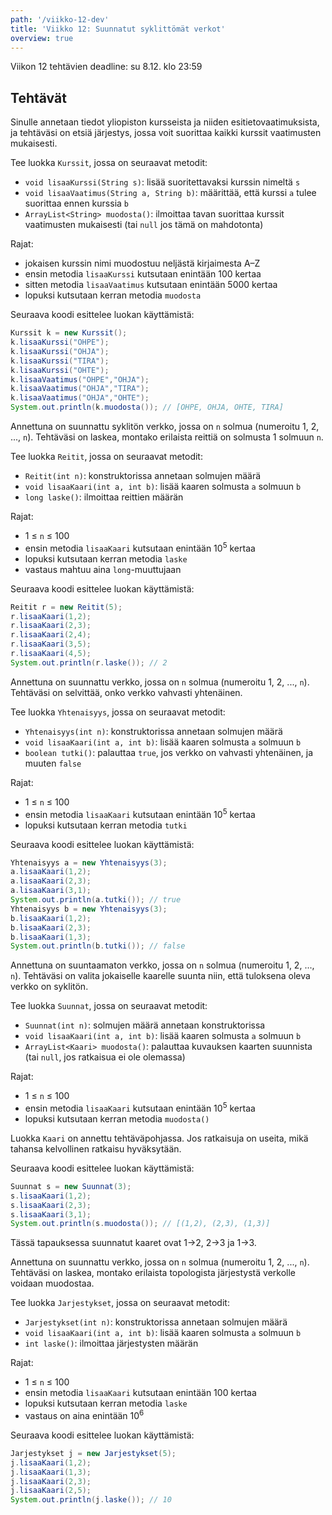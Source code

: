 ```yaml
---
path: '/viikko-12-dev'
title: 'Viikko 12: Suunnatut syklittömät verkot'
overview: true
---
```


Viikon 12 tehtävien deadline: su 8.12. klo 23:59

## Tehtävät

<quiz id="afee3f45-8c19-448a-b3e4-e8903a377261"></quiz>

<programming-exercise name='2. Kurssit' tmcname='viikko12-Viikko12Tehtava2'>

Sinulle annetaan tiedot yliopiston kursseista
ja niiden esitietovaatimuksista,
ja tehtäväsi on etsiä järjestys,
jossa voit suorittaa kaikki kurssit vaatimusten mukaisesti.

Tee luokka `Kurssit`, jossa on seuraavat metodit:

* `void lisaaKurssi(String s)`:
  lisää suoritettavaksi kurssin nimeltä `s`
* `void lisaaVaatimus(String a, String b)`:
  määrittää, että kurssi `a` tulee suorittaa ennen kurssia `b`
* `ArrayList<String> muodosta()`:
  ilmoittaa tavan suorittaa kurssit vaatimusten mukaisesti
  (tai `null` jos tämä on mahdotonta)

Rajat:

- jokaisen kurssin nimi muodostuu neljästä kirjaimesta A–Z
- ensin metodia `lisaaKurssi` kutsutaan enintään 100 kertaa
- sitten metodia `lisaaVaatimus` kutsutaan enintään 5000 kertaa
- lopuksi kutsutaan kerran metodia `muodosta`

Seuraava koodi esittelee luokan käyttämistä:

```java
Kurssit k = new Kurssit();
k.lisaaKurssi("OHPE");
k.lisaaKurssi("OHJA");
k.lisaaKurssi("TIRA");
k.lisaaKurssi("OHTE");
k.lisaaVaatimus("OHPE","OHJA");
k.lisaaVaatimus("OHJA","TIRA");
k.lisaaVaatimus("OHJA","OHTE");
System.out.println(k.muodosta()); // [OHPE, OHJA, OHTE, TIRA]
```

</programming-exercise>

<programming-exercise name='3. Reitit' tmcname='viikko12-Viikko12Tehtava3'>

Annettuna on suunnattu syklitön verkko,
jossa on `n` solmua (numeroitu 1, 2, ..., `n`).
Tehtäväsi on laskea,
montako erilaista reittiä on
solmusta 1 solmuun `n`.

Tee luokka `Reitit`, jossa on seuraavat metodit:

* `Reitit(int n)`: konstruktorissa annetaan solmujen määrä
* `void lisaaKaari(int a, int b)`:
  lisää kaaren solmusta `a` solmuun `b`
* `long laske()`: ilmoittaa reittien määrän

Rajat:

- 1 &le; `n` &le; 100
- ensin metodia `lisaaKaari` kutsutaan enintään 10<sup>5</sup> kertaa
- lopuksi kutsutaan kerran metodia `laske`
- vastaus mahtuu aina `long`-muuttujaan

Seuraava koodi esittelee luokan käyttämistä:

```java
Reitit r = new Reitit(5);
r.lisaaKaari(1,2);
r.lisaaKaari(2,3);
r.lisaaKaari(2,4);
r.lisaaKaari(3,5);
r.lisaaKaari(4,5);
System.out.println(r.laske()); // 2
```

</programming-exercise>

<programming-exercise name='4. Yhtenäisyys' tmcname='viikko12-Viikko12Tehtava4'>

Annettuna on suunnattu verkko,
jossa on `n` solmua (numeroitu 1, 2, ..., `n`).
Tehtäväsi on selvittää,
onko verkko vahvasti yhtenäinen.

Tee luokka `Yhtenaisyys`, jossa on seuraavat metodit:

* `Yhtenaisyys(int n)`: konstruktorissa annetaan solmujen määrä
* `void lisaaKaari(int a, int b)`:
  lisää kaaren solmusta `a` solmuun `b`
* `boolean tutki()`: palauttaa `true`, jos verkko on vahvasti yhtenäinen,
  ja muuten `false`

Rajat:

- 1 &le; `n` &le; 100
- ensin metodia `lisaaKaari` kutsutaan enintään 10<sup>5</sup> kertaa
- lopuksi kutsutaan kerran metodia `tutki`

Seuraava koodi esittelee luokan käyttämistä:

```java
Yhtenaisyys a = new Yhtenaisyys(3);
a.lisaaKaari(1,2);
a.lisaaKaari(2,3);
a.lisaaKaari(3,1);
System.out.println(a.tutki()); // true
Yhtenaisyys b = new Yhtenaisyys(3);
b.lisaaKaari(1,2);
b.lisaaKaari(2,3);
b.lisaaKaari(1,3);
System.out.println(b.tutki()); // false
```

</programming-exercise>


<programming-exercise name='5. Suunnat' tmcname='viikko12-Viikko12Tehtava5'>

Annettuna on suuntaamaton verkko,
jossa on `n` solmua (numeroitu 1, 2, ..., `n`).
Tehtäväsi on valita jokaiselle kaarelle suunta niin,
että tuloksena oleva verkko on syklitön.

Tee luokka `Suunnat`, jossa on seuraavat metodit:

* `Suunnat(int n)`: solmujen määrä annetaan konstruktorissa
* `void lisaaKaari(int a, int b)`:
  lisää kaaren solmusta `a` solmuun `b`
* `ArrayList<Kaari> muodosta()`: palauttaa kuvauksen kaarten suunnista
  (tai `null`, jos ratkaisua ei ole olemassa)

Rajat:

- 1 &le; `n` &le; 100
- ensin metodia `lisaaKaari` kutsutaan enintään 10<sup>5</sup> kertaa
- lopuksi kutsutaan kerran metodia `muodosta()`

Luokka `Kaari` on annettu tehtäväpohjassa.
Jos ratkaisuja on useita,
mikä tahansa kelvollinen ratkaisu hyväksytään.

Seuraava koodi esittelee luokan käyttämistä:

```java
Suunnat s = new Suunnat(3);
s.lisaaKaari(1,2);
s.lisaaKaari(2,3);
s.lisaaKaari(3,1);
System.out.println(s.muodosta()); // [(1,2), (2,3), (1,3)]
```

Tässä tapauksessa suunnatut kaaret ovat
1&rightarrow;2, 2&rightarrow;3 ja 1&rightarrow;3.

</programming-exercise>

<programming-exercise name='6. Järjestykset' tmcname='viikko12-Viikko12Tehtava6'>

Annettuna on suunnattu verkko,
jossa on `n` solmua (numeroitu 1, 2, ..., `n`).
Tehtäväsi on laskea,
montako erilaista topologista järjestystä
verkolle voidaan muodostaa.

Tee luokka `Jarjestykset`, jossa on seuraavat metodit:

* `Jarjestykset(int n)`: konstruktorissa annetaan solmujen määrä
* `void lisaaKaari(int a, int b)`:
  lisää kaaren solmusta `a` solmuun `b`
* `int laske()`: ilmoittaa järjestysten määrän

Rajat:

- 1 &le; `n` &le; 100
- ensin metodia `lisaaKaari` kutsutaan enintään 100 kertaa
- lopuksi kutsutaan kerran metodia `laske`
- vastaus on aina enintään 10<sup>6</sup>

Seuraava koodi esittelee luokan käyttämistä:

```java
Jarjestykset j = new Jarjestykset(5);
j.lisaaKaari(1,2);
j.lisaaKaari(1,3);
j.lisaaKaari(2,3);
j.lisaaKaari(2,5);
System.out.println(j.laske()); // 10
```

</programming-exercise>
